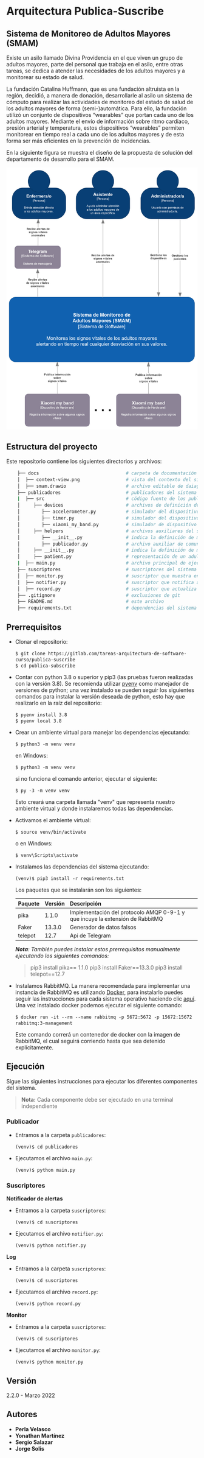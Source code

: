 # Arquitectura Publica-Suscribe

## Sistema de Monitoreo de Adultos Mayores (SMAM)

Existe un asilo llamado Divina Providencia en el que viven un grupo de adultos mayores, parte del personal que trabaja en el asilo, entre otras tareas, se dedica a atender las necesidades de los adultos mayores y a monitorear su estado de salud.

La fundación Catalina Huffmann, que es una fundación altruista en la región, decidió, a manera de donación, desarrollarle al asilo un sistema de cómputo para realizar las actividades de monitoreo del estado de salud de los adultos mayores de forma (semi-)automática. Para ello, la fundación utilizó un conjunto de dispositivos “wearables” que portan cada uno de los adultos mayores. Mediante el envío de información sobre ritmo cardiaco, presión arterial y temperatura, estos dispositivos “wearables” permiten monitorear en tiempo real a cada uno de los adultos mayores y de esta forma ser más eficientes en la prevención de incidencias.

En la siguiente figura se muestra el diseño de la propuesta de solución del departamento de desarrollo para el SMAM.

![Vista de contenedores del SMAM](docs/context-view.png)

## Estructura del proyecto

Este repositorio contiene los siguientes directorios y archivos:

```bash
    ├── docs                                # carpeta de documentación
    │  ├── context-view.png                 # vista del contexto del sistema
    │  ├── smam.drawio                      # archivo editable de daiagramas del sistema 
    ├── publicadores                        # publicadores del sistema
    |  ├── src                              # código fuente de los publicadores
    │     ├── devices                       # archivos de definición de dispositivos
    │        ├── accelerometer.py           # simulador del dispositivo de hardware acelerómetro
    │        ├── timer.py                   # simulador del dispositivo de hardware cronómetro
    │        ├── xiaomi_my_band.py          # simulador de dispositivo de hardware Xiaomi
    │     ├── helpers                       # archivos auxiliares del sistema
    │        ├── __init__.py                # indica la definición de módulo python
    │        ├── publicador.py              # archivo auxiliar de comunicación con el distribuidor de mensajes 
    │     ├── __init__.py                   # indica la definición de módulo python
    │     ├── patient.py                    # representación de un adulto mayor en el sistema
    |  ├── main.py                          # archivo principal de ejecución de publicadores
    ├── suscriptores                        # suscriptores del sistema
    │  ├── monitor.py                       # suscriptor que muestra en pantalla las alertas del sistema
    │  ├── notifier.py                      # suscriptor que notifica a un(a) enfermero(a) en particular
    │  ├── record.py                        # suscriptor que actualiza el expediente de un adulto mayor en particular
    ├── .gitignore                          # exclusiones de git
    ├── README.md                           # este archivo
    ├── requirements.txt                    # dependencias del sistema
```


## Prerrequisitos
- Clonar el repositorio:
   ```shell
   $ git clone https://gitlab.com/tareas-arquitectura-de-software-curso/publica-suscribe
   $ cd publica-subscribe
   ```
- Contar con python 3.8 o superior y pip3 (las pruebas fueron realizadas con la versión 3.8). Se recomienda utilizar [pyenv](https://github.com/pyenv/pyenv) como manejador de versiones de python; una vez instalado se pueden seguir los siguientes comandos para instalar la versión deseada de python, esto hay que realizarlo en la raíz del repositorio:
   ```shell
   $ pyenv install 3.8
   $ pyenv local 3.8
   ```

- Crear un ambiente virtual para manejar las dependencias ejecutando:
   ```shell
   $ python3 -m venv venv
   ```

   en Windows:
   ```shell
   $ python3 -m venv venv
   ```

   si no funciona el comando anterior, ejecutar el siguiente:
   ```shell
   $ py -3 -m venv venv
   ```

   Esto creará una carpeta llamada "venv" que representa nuestro ambiente virtual y donde instalaremos todas las dependencias.

- Activamos el ambiente virtual:
   ```shell
   $ source venv/bin/activate
   ```

   o en Windows:
   ```shell
   $ venv\Scripts\activate
   ```

- Instalamos las dependencias del sistema ejecutando:
   ```shell
   (venv)$ pip3 install -r requirements.txt 
   ```

   Los paquetes que se instalarán son los siguientes:

   Paquete | Versión | Descripción
   --------|---------|------------
   pika   | 1.1.0   | Implementación del protocolo AMQP 0-9-1 y que incuye la extensión de RabbitMQ
   Faker  | 13.3.0  | Generador de datos falsos
   telepot| 12.7    | Api de Telegram

   *__Nota__: También puedes instalar estos prerrequisitos manualmente ejecutando los siguientes comandos:*   
   > pip3 install pika== 1.1.0
   > pip3 install Faker==13.3.0
   > pip3 install telepot==12.7

- Instalamos RabbitMQ. La manera recomendada para implementar una instancia de RabbitMQ es utilizando [Docker](https://www.docker.com/), para instalarlo puedes seguir las instrucciones para cada sistema operativo haciendo clic [aquí](https://docs.docker.com/install/). Una vez instalado docker podemos ejecutar el siguiente comando:

    ```shell
    $ docker run -it --rm --name rabbitmq -p 5672:5672 -p 15672:15672 rabbitmq:3-management
    ```

    Este comando correrá un contenedor de docker con la imagen de RabbitMQ, el cual seguirá corriendo hasta que sea detenido explícitamente.

## Ejecución

Sigue las siguientes instrucciones para ejecutar los diferentes componentes del sistema.

> **Nota:** Cada componente debe ser ejecutado en una terminal independiente

### Publicador

- Entramos a la carpeta `publicadores`:
   ```shell
   (venv)$ cd publicadores
   ```

- Ejecutamos el archivo `main.py`:
   ```shell
   (venv)$ python main.py
   ```

### Suscriptores

**Notificador de alertas**

- Entramos a la carpeta `suscriptores`:
   ```shell
   (venv)$ cd suscriptores
   ```

- Ejecutamos el archivo `notifier.py`:
   ```shell
   (venv)$ python notifier.py
   ```

**Log**

- Entramos a la carpeta `suscriptores`:
   ```shell
   (venv)$ cd suscriptores
   ```

- Ejecutamos el archivo `record.py`:
   ```shell
   (venv)$ python record.py
   ```

**Monitor**

- Entramos a la carpeta `suscriptores`:
   ```shell
   (venv)$ cd suscriptores
   ```

- Ejecutamos el archivo `monitor.py`:
   ```shell
   (venv)$ python monitor.py
   ```

## Versión

2.2.0 - Marzo 2022

## Autores

* **Perla Velasco**
* **Yonathan Martínez**
* **Sergio Salazar**
* **Jorge Solis**
